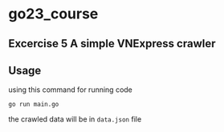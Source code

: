 # go23_course
## Excercise 5 A simple VNExpress crawler

## Usage
using this command for running code
```
go run main.go
```
the crawled data will be in `data.json` file
 